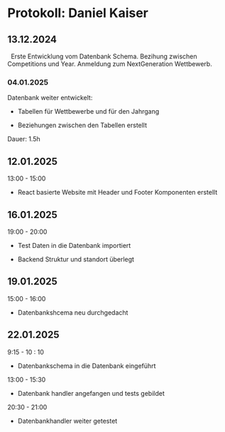 # Protokoll: Daniel Kaiser

## 13.12.2024

  Erste Entwicklung vom Datenbank Schema. Bezihung zwischen  Competitions und Year. Anmeldung zum NextGeneration Wettbewerb.

### 04.01.2025

Datenbank weiter entwickelt:

- Tabellen für Wettbewerbe und für den Jahrgang

- Beziehungen zwischen den Tabellen erstellt

Dauer: 1.5h

## 12.01.2025

13:00 - 15:00

- React basierte Website mit Header und Footer Komponenten erstellt

## 16.01.2025

19:00 - 20:00  

- Test Daten in die Datenbank importiert 

- Backend Struktur und standort überlegt

## 19.01.2025

15:00 - 16:00

- Datenbankshcema neu durchgedacht

## 22.01.2025

9:15 - 10 : 10

- Datenbankschema in die Datenbank eingeführt

13:00 - 15:30

- Datenbank handler angefangen und tests gebildet

20:30 - 21:00

- Datenbankhandler weiter getestet
